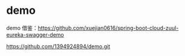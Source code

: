 # demo
demo
借鉴：https://github.com/xuejian0616/spring-boot-cloud-zuul-eureka-swagger-demo

https://github.com/1394924894/demo.git
